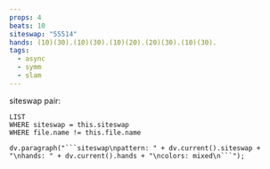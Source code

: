 ```yaml
---
props: 4
beats: 10
siteswap: "55514"
hands: (10)(30).(10)(30).(10)(20).(20)(30).(10)(30).
tags:
  - async
  - symm
  - slam
---
```


siteswap pair:
```dataview
LIST
WHERE siteswap = this.siteswap
WHERE file.name != this.file.name
```
```dataviewjs
dv.paragraph("```siteswap\npattern: " + dv.current().siteswap + "\nhands: " + dv.current().hands + "\ncolors: mixed\n```");
```
